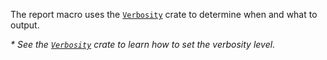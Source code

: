 The report macro uses the [`Verbosity`] crate to determine when and what to output. 

_\* See the [`Verbosity`] crate to learn how to set the verbosity level._

[`Verbosity`]: <https://crates.io/crates/verbosity>
